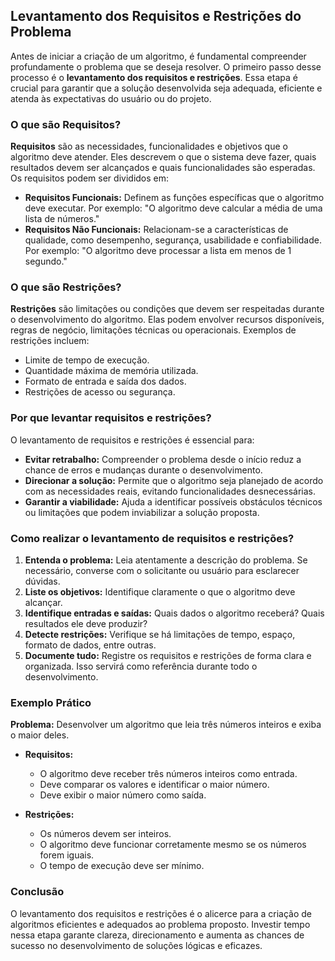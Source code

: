
## Levantamento dos Requisitos e Restrições do Problema

Antes de iniciar a criação de um algoritmo, é fundamental compreender profundamente o problema que se deseja resolver. O primeiro passo desse processo é o **levantamento dos requisitos e restrições**. Essa etapa é crucial para garantir que a solução desenvolvida seja adequada, eficiente e atenda às expectativas do usuário ou do projeto.

### O que são Requisitos?

**Requisitos** são as necessidades, funcionalidades e objetivos que o algoritmo deve atender. Eles descrevem o que o sistema deve fazer, quais resultados devem ser alcançados e quais funcionalidades são esperadas. Os requisitos podem ser divididos em:

- **Requisitos Funcionais:** Definem as funções específicas que o algoritmo deve executar. Por exemplo: "O algoritmo deve calcular a média de uma lista de números."
- **Requisitos Não Funcionais:** Relacionam-se a características de qualidade, como desempenho, segurança, usabilidade e confiabilidade. Por exemplo: "O algoritmo deve processar a lista em menos de 1 segundo."

### O que são Restrições?

**Restrições** são limitações ou condições que devem ser respeitadas durante o desenvolvimento do algoritmo. Elas podem envolver recursos disponíveis, regras de negócio, limitações técnicas ou operacionais. Exemplos de restrições incluem:

- Limite de tempo de execução.
- Quantidade máxima de memória utilizada.
- Formato de entrada e saída dos dados.
- Restrições de acesso ou segurança.

### Por que levantar requisitos e restrições?

O levantamento de requisitos e restrições é essencial para:

- **Evitar retrabalho:** Compreender o problema desde o início reduz a chance de erros e mudanças durante o desenvolvimento.
- **Direcionar a solução:** Permite que o algoritmo seja planejado de acordo com as necessidades reais, evitando funcionalidades desnecessárias.
- **Garantir a viabilidade:** Ajuda a identificar possíveis obstáculos técnicos ou limitações que podem inviabilizar a solução proposta.

### Como realizar o levantamento de requisitos e restrições?

1. **Entenda o problema:** Leia atentamente a descrição do problema. Se necessário, converse com o solicitante ou usuário para esclarecer dúvidas.
2. **Liste os objetivos:** Identifique claramente o que o algoritmo deve alcançar.
3. **Identifique entradas e saídas:** Quais dados o algoritmo receberá? Quais resultados ele deve produzir?
4. **Detecte restrições:** Verifique se há limitações de tempo, espaço, formato de dados, entre outras.
5. **Documente tudo:** Registre os requisitos e restrições de forma clara e organizada. Isso servirá como referência durante todo o desenvolvimento.

### Exemplo Prático

**Problema:** Desenvolver um algoritmo que leia três números inteiros e exiba o maior deles.

- **Requisitos:**
  - O algoritmo deve receber três números inteiros como entrada.
  - Deve comparar os valores e identificar o maior número.
  - Deve exibir o maior número como saída.

- **Restrições:**
  - Os números devem ser inteiros.
  - O algoritmo deve funcionar corretamente mesmo se os números forem iguais.
  - O tempo de execução deve ser mínimo.

### Conclusão

O levantamento dos requisitos e restrições é o alicerce para a criação de algoritmos eficientes e adequados ao problema proposto. Investir tempo nessa etapa garante clareza, direcionamento e aumenta as chances de sucesso no desenvolvimento de soluções lógicas e eficazes.
```
